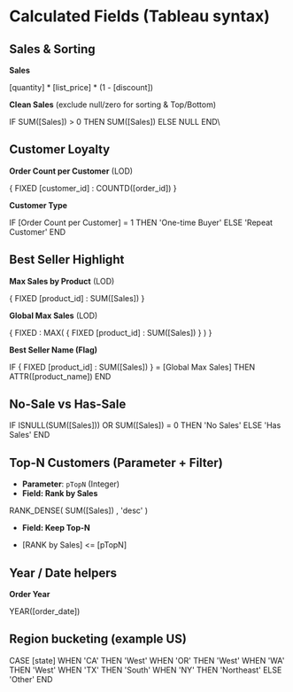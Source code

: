 # Calculated Fields (Tableau syntax)

## Sales & Sorting
**Sales**

[quantity] * [list_price] * (1 - [discount])

**Clean Sales** (exclude null/zero for sorting & Top/Bottom)

IF SUM([Sales]) > 0 THEN SUM([Sales]) ELSE NULL END\

## Customer Loyalty
**Order Count per Customer** (LOD)

{ FIXED [customer_id] : COUNTD([order_id]) }

**Customer Type**

IF [Order Count per Customer] = 1 THEN 'One-time Buyer'
ELSE 'Repeat Customer' END


## Best Seller Highlight
**Max Sales by Product** (LOD)

{ FIXED [product_id] : SUM([Sales]) } 

**Global Max Sales** (LOD)

{ FIXED : MAX( { FIXED [product_id] : SUM([Sales]) } ) }

**Best Seller Name (Flag)**

IF { FIXED [product_id] : SUM([Sales]) } = [Global Max Sales]
THEN ATTR([product_name]) END

## No-Sale vs Has-Sale

IF ISNULL(SUM([Sales])) OR SUM([Sales]) = 0 THEN 'No Sales' ELSE 'Has Sales' END

## Top-N Customers (Parameter + Filter)
- **Parameter**: `pTopN` (Integer)
- **Field: Rank by Sales**

RANK_DENSE( SUM([Sales]) , 'desc' )

- **Field: Keep Top-N**

- [RANK by Sales] <= [pTopN]

## Year / Date helpers
**Order Year**

YEAR([order_date])

## Region bucketing (example US)

CASE [state]
WHEN 'CA' THEN 'West'
WHEN 'OR' THEN 'West'
WHEN 'WA' THEN 'West'
WHEN 'TX' THEN 'South'
WHEN 'NY' THEN 'Northeast'
ELSE 'Other'
END


